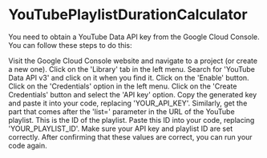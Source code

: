 # YouTubePlaylistDurationCalculator

You need to obtain a YouTube Data API key from the Google Cloud Console. You can follow these steps to do this:

Visit the Google Cloud Console website and navigate to a project (or create a new one).
Click on the 'Library' tab in the left menu.
Search for 'YouTube Data API v3' and click on it when you find it.
Click on the 'Enable' button.
Click on the 'Credentials' option in the left menu.
Click on the 'Create Credentials' button and select the 'API key' option.
Copy the generated key and paste it into your code, replacing 'YOUR_API_KEY'.
Similarly, get the part that comes after the 'list=' parameter in the URL of the YouTube playlist. This is the ID of the playlist. Paste this ID into your code, replacing 'YOUR_PLAYLIST_ID'.
Make sure your API key and playlist ID are set correctly. After confirming that these values are correct, you can run your code again.
